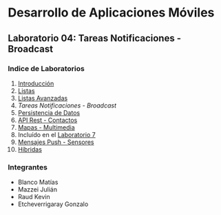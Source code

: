 # Desarrollo de Aplicaciones Móviles

## Laboratorio 04: Tareas Notificaciones - Broadcast

### Indice de Laboratorios

1. [Introducción](../../tree/lab01)
2. [Listas](../../tree/lab02)
3. [Listas Avanzadas](../../tree/lab03)
4. *Tareas Notificaciones - Broadcast*
5. [Persistencia de Datos](../../tree/lab05)
6. [API Rest - Contactos](../../tree/lab06)
7. [Mapas - Multimedia](../../tree/Lab07-08)
8. Incluído en el [Laboratorio 7](../../tree/Lab07-08)
9. [Mensajes Push - Sensores](../../tree/lab09)
10. [Híbridas](../../tree/lab10)

### Integrantes

* Blanco Matías
* Mazzei Julián
* Raud Kevin
* Etcheverrigaray Gonzalo